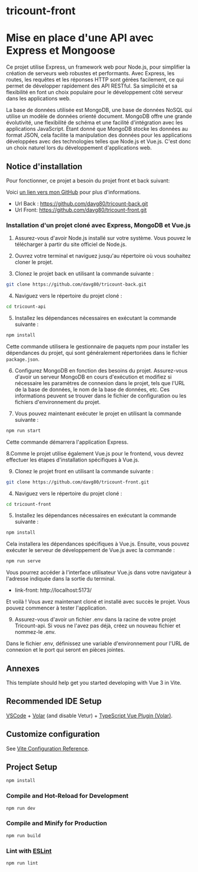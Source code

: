 # tricount-front

# Mise en place d'une API avec Express et Mongoose

Ce projet utilise Express, un framework web pour Node.js, pour simplifier la création de serveurs web robustes et performants. Avec Express, les routes, les requêtes et les réponses HTTP sont gérées facilement, ce qui permet de développer rapidement des API RESTful. Sa simplicité et sa flexibilité en font un choix populaire pour le développement côté serveur dans les applications web.

La base de données utilisée est MongoDB, une base de données NoSQL qui utilise un modèle de données orienté document. MongoDB offre une grande évolutivité, une flexibilité de schéma et une facilité d'intégration avec les applications JavaScript. Étant donné que MongoDB stocke les données au format JSON, cela facilite la manipulation des données pour les applications développées avec des technologies telles que Node.js et Vue.js. C'est donc un choix naturel lors du développement d'applications web.

## Notice d'installation
Pour fonctionner, ce projet a besoin du projet front et back suivant:

Voici [un lien vers mon GitHub](https://github.com/davg80?tab=repositories) pour plus d'informations.
- Url Back : https://github.com/davg80/tricount-back.git
- Url Front: https://github.com/davg80/tricount-front.git

### Installation d'un projet cloné avec Express, MongoDB et Vue.js

1. Assurez-vous d'avoir Node.js installé sur votre système. Vous pouvez le télécharger à partir du site officiel de Node.js.

2. Ouvrez votre terminal et naviguez jusqu'au répertoire où vous souhaitez cloner le projet.

3. Clonez le projet back en utilisant la commande suivante :

```sh
git clone https://github.com/davg80/tricount-back.git
```

4. Naviguez vers le répertoire du projet cloné :

```sh
cd tricount-api
```

5. Installez les dépendances nécessaires en exécutant la commande suivante :

```sh
npm install
```

Cette commande utilisera le gestionnaire de paquets npm pour installer les dépendances du projet, qui sont généralement répertoriées dans le fichier `package.json`.

6. Configurez MongoDB en fonction des besoins du projet. Assurez-vous d'avoir un serveur MongoDB en cours d'exécution et modifiez si nécessaire les paramètres de connexion dans le projet, tels que l'URL de la base de données, le nom de la base de données, etc. Ces informations peuvent se trouver dans le fichier de configuration ou les fichiers d'environnement du projet.

7. Vous pouvez maintenant exécuter le projet en utilisant la commande suivante :

```sh
npm run start 

```

Cette commande démarrera l'application Express.

8.Comme le projet utilise également Vue.js pour le frontend, vous devrez effectuer les étapes d'installation spécifiques à Vue.js. 

9. Clonez le projet front en utilisant la commande suivante :

```sh
git clone https://github.com/davg80/tricount-front.git
```

4. Naviguez vers le répertoire du projet cloné :

```sh
cd tricount-front
```
5. Installez les dépendances nécessaires en exécutant la commande suivante :

```sh
npm install
```

Cela installera les dépendances spécifiques à Vue.js. Ensuite, vous pouvez exécuter le serveur de développement de Vue.js avec la commande :

```sh
npm run serve
```

Vous pourrez accéder à l'interface utilisateur Vue.js dans votre navigateur à l'adresse indiquée dans la sortie du terminal.


- link-front:  http://localhost:5173/


Et voilà ! Vous avez maintenant cloné et installé avec succès le projet. Vous pouvez commencer à tester l'application.

9. Assurez-vous d'avoir un fichier .env dans la racine de votre projet Tricount-api. Si vous ne l'avez pas déjà, créez un nouveau fichier et nommez-le .env.

Dans le fichier .env, définissez une variable d'environnement pour l'URL de connexion et le port qui seront en pièces jointes.

## Annexes
This template should help get you started developing with Vue 3 in Vite.

## Recommended IDE Setup

[VSCode](https://code.visualstudio.com/) + [Volar](https://marketplace.visualstudio.com/items?itemName=Vue.volar) (and disable Vetur) + [TypeScript Vue Plugin (Volar)](https://marketplace.visualstudio.com/items?itemName=Vue.vscode-typescript-vue-plugin).

## Customize configuration

See [Vite Configuration Reference](https://vitejs.dev/config/).

## Project Setup

```sh
npm install
```

### Compile and Hot-Reload for Development

```sh
npm run dev
```

### Compile and Minify for Production

```sh
npm run build
```

### Lint with [ESLint](https://eslint.org/)

```sh
npm run lint
```
